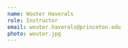 ```yaml
---
name: Wouter Haverals
role: Instructor
email: wouter.haverals@princeton.edu
photo: wouter.jpg
---
```

<!--
meta:
  Office Hours: Somewhere on the internet
[Schedule an appointment](#){: .btn .btn-outline }
-->
